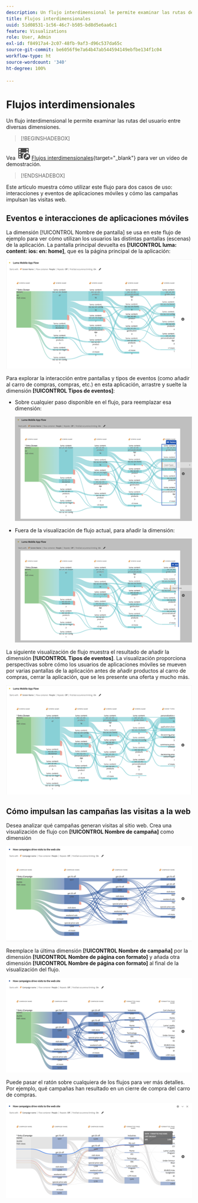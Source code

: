 ```yaml
---
description: Un flujo interdimensional le permite examinar las rutas del usuario entre diversas dimensiones.
title: Flujos interdimensionales
uuid: 51d08531-1c56-46c7-b505-bd8d5e6aa6c1
feature: Visualizations
role: User, Admin
exl-id: f84917a4-2c07-48fb-9af3-d96c537da65c
source-git-commit: be6056f9e7a64b47ab544594149ebfbe134f1c04
workflow-type: ht
source-wordcount: '340'
ht-degree: 100%

---
```


# Flujos interdimensionales

Un flujo interdimensional le permite examinar las rutas del usuario entre diversas dimensiones.

>[!BEGINSHADEBOX]

Vea ![VideoCheckedOut](/help/assets/icons/VideoCheckedOut.svg) [Flujos interdimensionales](https://video.tv.adobe.com/v/327473?quality=12&learn=on&captions=spa){target="_blank"} para ver un vídeo de demostración.

>[!ENDSHADEBOX]

Este artículo muestra cómo utilizar este flujo para dos casos de uso: interacciones y eventos de aplicaciones móviles y cómo las campañas impulsan las visitas web.

## Eventos e interacciones de aplicaciones móviles

La dimensión [!UICONTROL Nombre de pantalla] se usa en este flujo de ejemplo para ver cómo utilizan los usuarios las distintas pantallas (escenas) de la aplicación. La pantalla principal devuelta es **[!UICONTROL luma: content: ios: en: home]**, que es la página principal de la aplicación:

![Un flujo que muestra el elemento añadido.](assets/flowapp.png)

Para explorar la interacción entre pantallas y tipos de eventos (como añadir al carro de compras, compras, etc.) en esta aplicación, arrastre y suelte la dimensión **[!UICONTROL Tipos de eventos]**:

* Sobre cualquier paso disponible en el flujo, para reemplazar esa dimensión:

  ![Un flujo que muestra la dimensión Página arrastrada a varias áreas.](assets/flowapp-replace.png)

* Fuera de la visualización de flujo actual, para añadir la dimensión:

  ![Un flujo que muestra la dimensión Página arrastrada al espacio en blanco al final.](assets/flowapp-add.png)

La siguiente visualización de flujo muestra el resultado de añadir la dimensión **[!UICONTROL Tipos de eventos]**. La visualización proporciona perspectivas sobre cómo los usuarios de aplicaciones móviles se mueven por varias pantallas de la aplicación antes de añadir productos al carro de compras, cerrar la aplicación, que se les presente una oferta y mucho más.

![Un valor de flujo que muestra los resultados de la dimensión Página en la parte superior de la lista.](assets/flowapp-result.png)

## Cómo impulsan las campañas las visitas a la web

Desea analizar qué campañas generan visitas al sitio web. Crea una visualización de flujo con **[!UICONTROL Nombre de campaña]** como dimensión

![Dimensión de nombre de campaña web de flujo](assets/flowweb.png)

Reemplace la última dimensión **[!UICONTROL Nombre de campaña]** por la dimensión **[!UICONTROL Nombre de página con formato]** y añada otra dimensión **[!UICONTROL Nombre de página con formato]** al final de la visualización del flujo.

![Nombre de campaña web de flujo y dimensión de página web](assets/flowweb-replace.png)

Puede pasar el ratón sobre cualquiera de los flujos para ver más detalles. Por ejemplo, qué campañas han resultado en un cierre de compra del carro de compras.

![Desplazamiento sobre nombre de campaña web de flujo y dimensión de página web](assets/flowweb-hover.png)
